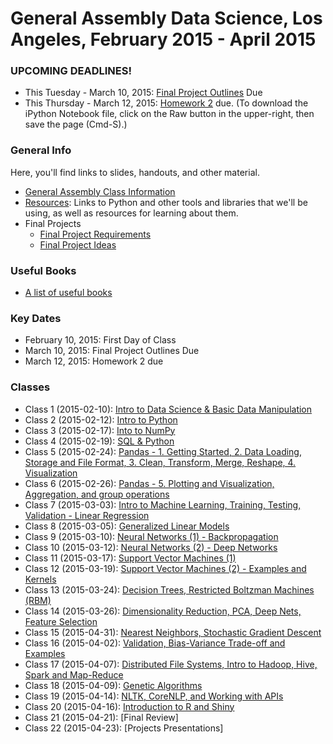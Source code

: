 General Assembly Data Science, Los Angeles, February 2015 - April 2015
===========

### UPCOMING DEADLINES!
- This Tuesday - March 10, 2015: [Final Project Outlines](./wiki/Final_Project_Req#outline-due-march-10-present--discuss-april-23) Due
- This Thursday - March 12, 2015: [Homework 2](./Homework/HW2/LinRegressionHW.ipynb) due. (To download the iPython Notebook file, click on the Raw button in the upper-right, then save the page (Cmd-S).)

### General Info
Here, you'll find links to slides, handouts, and other material.
- [General Assembly Class Information](https://generalassemb.ly/education/data-science/los-angeles)
- [Resources](https://github.com/ga-students/la-dat-05/wiki/Resources): Links to Python and other tools and libraries that we'll be using, as well as resources for learning about them. 
- Final Projects
  - [Final Project Requirements](https://github.com/ga-students/la-dat-06/wiki/Final_Project_Req)
  - [Final Project Ideas](https://github.com/ga-students/la-dat-06/wiki/Final_Project_Ideas)

### Useful Books
- [A list of useful books](https://github.com/adparker/GADSLA_1403/wiki/Books)

### Key Dates
- February 10, 2015: First Day of Class
- March 10, 2015: Final Project Outlines Due
- March 12, 2015: Homework 2 due

### Classes
- Class 1 (2015-02-10): [Intro to Data Science & Basic Data Manipulation](https://github.com/ga-students/la-dat-06/wiki/Lesson-01)
- Class 2 (2015-02-12): [Intro to Python](https://github.com/ga-students/la-dat-06/wiki/Lesson-02)
- Class 3 (2015-02-17): [Into to NumPy](https://github.com/ga-students/la-dat-06/wiki/Lesson-03)
- Class 4 (2015-02-19): [SQL & Python](https://github.com/ga-students/la-dat-06/wiki/Lesson-04)
- Class 5 (2015-02-24): [Pandas - 1. Getting Started, 2. Data Loading, Storage and File Format, 3. Clean, Transform, Merge, Reshape, 4. Visualization](https://github.com/ga-students/la-dat-06/wiki/Lesson-05)
- Class 6 (2015-02-26): [Pandas - 5. Plotting and Visualization, Aggregation, and group operations](https://github.com/ga-students/la-dat-06/wiki/Lesson-06)
- Class 7 (2015-03-03): [Intro to Machine Learning, Training, Testing, Validation - Linear Regression](https://github.com/ga-students/la-dat-06/wiki/Lesson-07)
- Class 8 (2015-03-05): [Generalized Linear Models](https://github.com/ga-students/la-dat-06/wiki/Lesson-08)
- Class 9 (2015-03-10): [Neural Networks (1) - Backpropagation](https://github.com/ga-students/la-dat-06/wiki/Lesson-09)
- Class 10 (2015-03-12): [Neural Networks (2) - Deep Networks](https://github.com/ga-students/la-dat-06/wiki/Lesson-10)
- Class 11 (2015-03-17): [Support Vector Machines (1)](https://github.com/ga-students/la-dat-06/wiki/Lesson-11)
- Class 12 (2015-03-19): [Support Vector Machines (2) - Examples and Kernels](https://github.com/ga-students/la-dat-06/wiki/Lesson-12)
- Class 13 (2015-03-24): [Decision Trees, Restricted Boltzman Machines (RBM)](https://github.com/ga-students/la-dat-06/wiki/Lesson-13)
- Class 14 (2015-03-26): [Dimensionality Reduction, PCA, Deep Nets, Feature Selection](https://github.com/ga-students/la-dat-06/wiki/Lesson-14)
- Class 15 (2015-04-31): [Nearest Neighbors, Stochastic Gradient Descent](https://github.com/ga-students/la-dat-06/wiki/Lesson-15)
- Class 16 (2015-04-02): [Validation, Bias-Variance Trade-off and Examples](https://github.com/ga-students/la-dat-06/wiki/Lesson-16)
- Class 17 (2015-04-07): [Distributed File Systems, Intro to Hadoop, Hive, Spark and Map-Reduce](https://github.com/ga-students/la-dat-06/wiki/Lesson-17)
- Class 18 (2015-04-09): [Genetic Algorithms](https://github.com/ga-students/la-dat-06/wiki/Lesson-18)
- Class 19 (2015-04-14): [NLTK, CoreNLP, and Working with APIs](https://github.com/ga-students/la-dat-06/wiki/Lesson-19)
- Class 20 (2015-04-16): [Introduction to R and Shiny](https://github.com/ga-students/la-dat-06/wiki/Lesson-20)
- Class 21 (2015-04-21): [Final Review]
- Class 22 (2015-04-23): [Projects Presentations]
